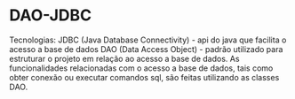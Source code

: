 # DAO-JDBC
Tecnologias:
JDBC (Java Database Connectivity) - api do java que facilita o acesso a base de dados
DAO (Data Access Object) - padrão utilizado para estruturar o projeto em relação ao acesso a base de dados. As funcionalidades relacionadas com o acesso a base de dados, tais como obter conexão ou executar comandos sql, são feitas utilizando as classes DAO.
